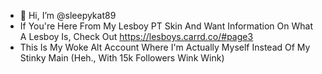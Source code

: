 - 👋 Hi, I’m @sleepykat89
- If You're Here From My Lesboy PT Skin And Want Information On What A Lesboy Is, Check Out https://lesboys.carrd.co/#page3
- This Is My Woke Alt Account Where I'm Actually Myself Instead Of My Stinky Main (Heh., With 15k Followers Wink Wink) 

<!---
sleepykat89/sleepykat89 is a ✨ special ✨ repository because its `README.md` (this file) appears on your GitHub profile.
You can click the Preview link to take a look at your changes.
--->
